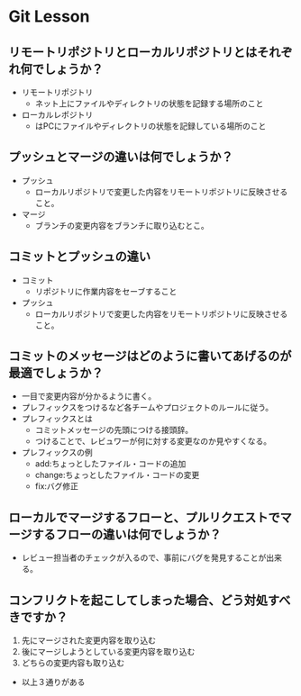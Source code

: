 # Git Lesson

## リモートリポジトリとローカルリポジトリとはそれぞれ何でしょうか？

* リモートリポジトリ
  * ネット上にファイルやディレクトリの状態を記録する場所のこと
* ローカルレポジトリ
  * はPCにファイルやディレクトリの状態を記録している場所のこと

## プッシュとマージの違いは何でしょうか？

* プッシュ
  * ローカルリポジトリで変更した内容をリモートリポジトリに反映させること。
* マージ
  * ブランチの変更内容をブランチに取り込むとこ。

## コミットとプッシュの違い

* コミット
  * リポジトリに作業内容をセーブすること
* プッシュ
  * ローカルリポジトリで変更した内容をリモートリポジトリに反映させること。

## コミットのメッセージはどのように書いてあげるのが最適でしょうか？

* 一目で変更内容が分かるように書く。
* プレフィックスをつけるなど各チームやプロジェクトのルールに従う。
* プレフィックスとは
  * コミットメッセージの先頭につける接頭辞。
  * つけることで、レビュワーが何に対する変更なのか見やすくなる。
* プレフィックスの例
  * add:ちょっとしたファイル・コードの追加 
  * change:ちょっとしたファイル・コードの変更 
  * fix:バグ修正

## ローカルでマージするフローと、プルリクエストでマージするフローの違いは何でしょうか？

* レビュー担当者のチェックが入るので、事前にバグを発見することが出来る。

## コンフリクトを起こしてしまった場合、どう対処すべきですか？

1. 先にマージされた変更内容を取り込む
2. 後にマージしようとしている変更内容を取り込む
3. どちらの変更内容も取り込む
* 以上３通りがある